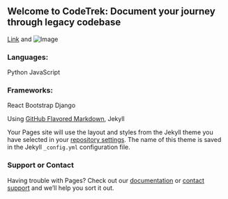 ## Welcome to CodeTrek: Document your journey through legacy codebase


[Link](url) and ![Image](src)


### Languages: 
Python 
JavaScript


### Frameworks: 
React
Bootstrap
Django

Using [GitHub Flavored Markdown](https://guides.github.com/features/mastering-markdown/), Jekyll



Your Pages site will use the layout and styles from the Jekyll theme you have selected in your [repository settings](https://github.com/studiozandra/studiozandra.github.io/settings). The name of this theme is saved in the Jekyll `_config.yml` configuration file.

### Support or Contact

Having trouble with Pages? Check out our [documentation](https://docs.github.com/categories/github-pages-basics/) or [contact support](https://github.com/contact) and we’ll help you sort it out.
